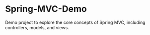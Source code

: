# Spring-MVC-Demo
Demo project to explore the core concepts of Spring MVC, including controllers, models, and views.
